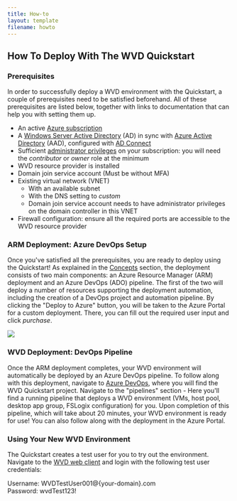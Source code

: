 ```yaml
---
title: How-to
layout: template
filename: howto
---
```


## How To Deploy With The WVD Quickstart

### Prerequisites
In order to successfully deploy a WVD environment with the Quickstart, a couple of prerequisites need to be satisfied beforehand. All of these prerequisites are listed below, together with links to documentation that can help you with setting them up.
* An active <a href="https://azure.microsoft.com/en-us/" target="_blank">Azure subscription</a>
* A 
<a href="https://docs.microsoft.com/en-us/windows-server/identity/ad-ds/get-started/virtual-dc/active-directory-domain-services-overview" target="_blank">Windows Server Active Directory</a> (AD) in sync with <a href="https://azure.microsoft.com/en-us/services/active-directory/" target="_blank">Azure Active Directory</a> (AAD), configured with <a href="https://docs.microsoft.com/en-us/azure/active-directory/hybrid/how-to-connect-install-express" target="_blank">AD Connect</a>
* Sufficient <a href="https://docs.microsoft.com/en-us/azure/role-based-access-control/role-assignments-list-portal" target="_blank">administrator privileges</a> on your subscription: you will need the *contributor* or *owner* role at the minimum
* WVD resource provider is installed
* Domain join service account (Must be without MFA)
* Existing virtual network (VNET)
    * With an available subnet
    * With the DNS setting to *custom*
    * Domain join service account needs to have administrator privileges on the domain controller in this VNET
* Firewall configuration: ensure all the required ports are accessible to the WVD resource provider

### ARM Deployment: Azure DevOps Setup
Once you've satisfied all the prerequisites, you are ready to deploy using the Quickstart! As explained in the <a href="concepts">Concepts</a> section, the deployment consists of two main components: an Azure Resource Manager (ARM) deployment and an Azure DevOps (ADO) pipeline. The first of the two will deploy a number of resources supporting the deployment automation, including the creation of a DevOps project and automation pipeline. By clicking the "Deploy to Azure" button, you will be taken to the Azure Portal for a custom deployment. There, you can fill out the required user input and click *purchase*. 

<a href="https://portal.azure.com/#create/Microsoft.Template/uri/https:%2F%2Fraw.githubusercontent.com%2Fsamvdjagt%2Fdev%2Fmaster%2Fdeploy.json" target="_blank">
    <img src="http://azuredeploy.net/deploybutton.png"/>
</a><br>

### WVD Deployment: DevOps Pipeline
Once the ARM deployment completes, your WVD environment will automatically be deployed by an Azure DevOps pipeline. To follow along with this deployment, navigate to <a href="https://dev.azure.com" target="_blank">Azure DevOps</a>, where you will find the WVD Quickstart project. Navigate to the "pipelines" section - Here you'll find a running pipeline that deploys a WVD environment (VMs, host pool, desktop app group, FSLogix configuration) for you. Upon completion of this pipeline, which will take about 20 minutes, your WVD environment is ready for use! You can also follow along with the deployment in the Azure Portal.

### Using Your New WVD Environment
The Quickstart creates a test user for you to try out the environment. Navigate to the <a href="https://rdweb.wvd.microsoft.com/arm/webclient/index.html" target="_blank">WVD web client</a> and login with the following test user credentials:

Username: WVDTestUser001@{your-domain}.com <br>
Password: wvdTest123!
